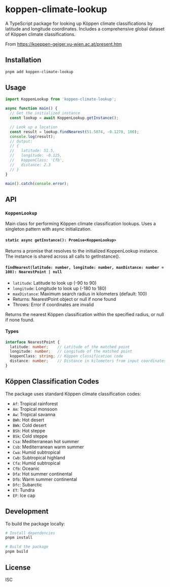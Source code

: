 # koppen-climate-lookup

A TypeScript package for looking up Köppen climate classifications by latitude and longitude coordinates. Includes a comprehensive global dataset of Köppen climate classifications.

From https://koeppen-geiger.vu-wien.ac.at/present.htm

## Installation

```bash
pnpm add koppen-climate-lookup
```

## Usage

```typescript
import KoppenLookup from 'koppen-climate-lookup';

async function main() {
  // Get the initialized instance
  const lookup = await KoppenLookup.getInstance();

  // Look up a location
  const result = lookup.findNearest(51.5074, -0.1278, 100);
  console.log(result);
  // Output:
  // {
  //   latitude: 51.5,
  //   longitude: -0.125,
  //   koppenClass: 'Cfb',
  //   distance: 2.3
  // }
}

main().catch(console.error);
```

## API

### `KoppenLookup`

Main class for performing Köppen climate classification lookups. Uses a singleton pattern with async initialization.

#### `static async getInstance(): Promise<KoppenLookup>`
Returns a promise that resolves to the initialized KoppenLookup instance. The instance is shared across all calls to getInstance().

#### `findNearest(latitude: number, longitude: number, maxDistance: number = 100): NearestPoint | null`
- `latitude`: Latitude to look up (-90 to 90)
- `longitude`: Longitude to look up (-180 to 180)
- `maxDistance`: Maximum search radius in kilometers (default: 100)
- Returns: NearestPoint object or null if none found
- Throws: Error if coordinates are invalid

Returns the nearest Köppen classification within the specified radius, or null if none found.

#### Types

```typescript
interface NearestPoint {
  latitude: number;    // Latitude of the matched point
  longitude: number;   // Longitude of the matched point
  koppenClass: string; // Köppen classification code
  distance: number;    // Distance in kilometers from input coordinates
}
```

## Köppen Classification Codes

The package uses standard Köppen climate classification codes:

- `Af`: Tropical rainforest
- `Am`: Tropical monsoon
- `Aw`: Tropical savanna
- `BWh`: Hot desert
- `BWk`: Cold desert
- `BSh`: Hot steppe
- `BSk`: Cold steppe
- `Csa`: Mediterranean hot summer
- `Csb`: Mediterranean warm summer
- `Cwa`: Humid subtropical
- `Cwb`: Subtropical highland
- `Cfa`: Humid subtropical
- `Cfb`: Oceanic
- `Dfa`: Hot summer continental
- `Dfb`: Warm summer continental
- `Dfc`: Subarctic
- `ET`: Tundra
- `EF`: Ice cap

## Development

To build the package locally:

```bash
# Install dependencies
pnpm install

# Build the package
pnpm build
```

## License

ISC